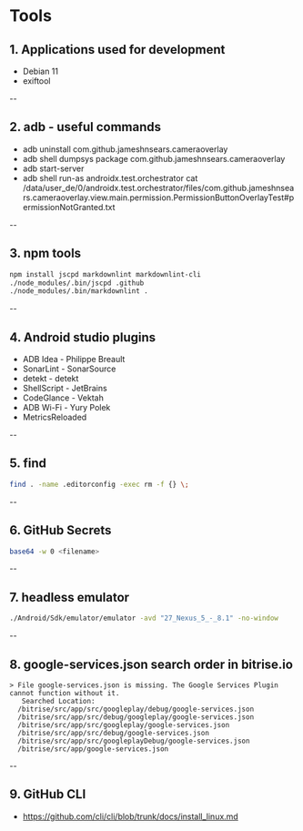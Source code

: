 # Tools

## 1. Applications used for development

* Debian 11
* exiftool

--

## 2. adb - useful commands

* adb uninstall com.github.jameshnsears.cameraoverlay
* adb shell dumpsys package com.github.jameshnsears.cameraoverlay
* adb start-server
* adb shell run-as androidx.test.orchestrator cat /data/user_de/0/androidx.test.orchestrator/files/com.github.jameshnsears.cameraoverlay.view.main.permission.PermissionButtonOverlayTest#permissionNotGranted.txt

--

## 3. npm tools

```bash
npm install jscpd markdownlint markdownlint-cli
./node_modules/.bin/jscpd .github
./node_modules/.bin/markdownlint .
```

--

## 4. Android studio plugins

* ADB Idea - Philippe Breault
* SonarLint - SonarSource
* detekt - detekt
* ShellScript - JetBrains
* CodeGlance - Vektah
* ADB Wi-Fi - Yury Polek
* MetricsReloaded

--

## 5. find

```bash
find . -name .editorconfig -exec rm -f {} \;
```

--

## 6. GitHub Secrets

```bash
base64 -w 0 <filename>
```

--

## 7. headless emulator

```bash
./Android/Sdk/emulator/emulator -avd "27_Nexus_5_-_8.1" -no-window
```

--

## 8. google-services.json search order in bitrise.io

```text
> File google-services.json is missing. The Google Services Plugin cannot function without it. 
   Searched Location: 
  /bitrise/src/app/src/googleplay/debug/google-services.json
  /bitrise/src/app/src/debug/googleplay/google-services.json
  /bitrise/src/app/src/googleplay/google-services.json
  /bitrise/src/app/src/debug/google-services.json
  /bitrise/src/app/src/googleplayDebug/google-services.json
  /bitrise/src/app/google-services.json
  ```

-- 

## 9. GitHub CLI

* https://github.com/cli/cli/blob/trunk/docs/install_linux.md
